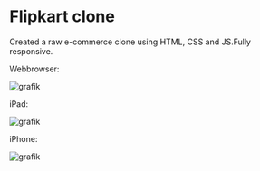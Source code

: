 # Flipkart clone
Created a raw e-commerce clone using HTML, CSS and JS.Fully responsive.

Webbrowser:

![grafik](https://user-images.githubusercontent.com/16044116/135824504-d82f6fce-bf7e-4d55-9680-e120a6e9f7fc.png)

iPad:

![grafik](https://user-images.githubusercontent.com/16044116/135824624-78978ea6-7121-4ce7-b64b-c1ffb32b553e.png)

iPhone:

![grafik](https://user-images.githubusercontent.com/16044116/135824704-f137dbb2-bd6d-49e5-a755-22cf6a31ffd7.png)
